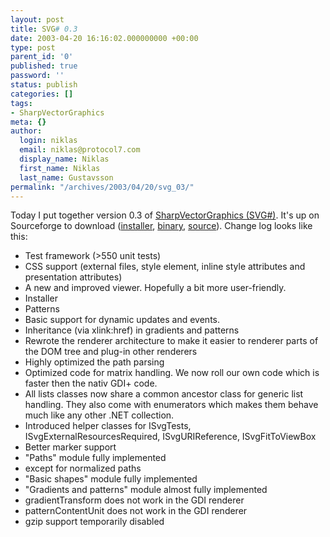 ```yaml
---
layout: post
title: SVG# 0.3
date: 2003-04-20 16:16:02.000000000 +00:00
type: post
parent_id: '0'
published: true
password: ''
status: publish
categories: []
tags:
- SharpVectorGraphics
meta: {}
author:
  login: niklas
  email: niklas@protocol7.com
  display_name: Niklas
  first_name: Niklas
  last_name: Gustavsson
permalink: "/archives/2003/04/20/svg_03/"
---
```

Today I put together version 0.3 of [SharpVectorGraphics (SVG#)](http://www.sharpvectorgraphics.org/). It's up on Sourceforge to download ([installer](http://prdownloads.sourceforge.net/svgdomcsharp/SharpVectorGraphics.0.3.msi?download), [binary](http://prdownloads.sourceforge.net/svgdomcsharp/SharpVectorGraphics.0.3-bin.zip?download), [source](http://prdownloads.sourceforge.net/svgdomcsharp/SharpVectorGraphics.0.3-src.zip?download)). Change log looks like this:

- Test framework (\>550 unit tests)
- CSS support (external files, style element, inline style attributes and presentation attributes)
- A new and improved viewer. Hopefully a bit more user-friendly.
- Installer
- Patterns
- Basic support for dynamic updates and events.
- Inheritance (via xlink:href) in gradients and patterns
- Rewrote the renderer architecture to make it easier to renderer parts of the DOM tree and plug-in other renderers
- Highly optimized the path parsing
- Optimized code for matrix handling. We now roll our own code which is faster then the nativ GDI+ code.
- All lists classes now share a common ancestor class for generic list handling. They also come with enumerators which makes them behave much like any other .NET collection.
- Introduced helper classes for ISvgTests, ISvgExternalResourcesRequired, ISvgURIReference, ISvgFitToViewBox
- Better marker support
- "Paths" module fully implemented  
- except for normalized paths
- "Basic shapes" module fully implemented
- "Gradients and patterns" module almost fully implemented  
- gradientTransform does not work in the GDI renderer  
- patternContentUnit does not work in the GDI renderer
- gzip support temporarily disabled
